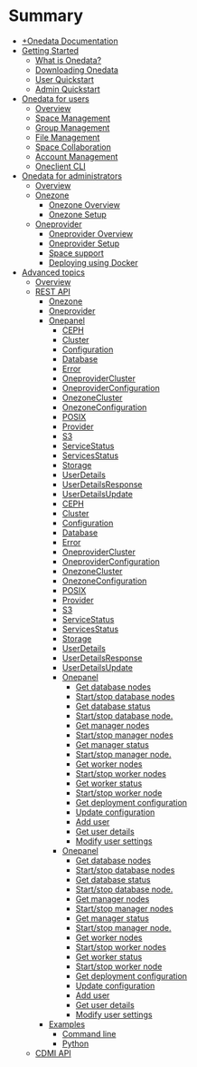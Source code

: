# Summary

* [+Onedata Documentation](INTRO.md)
* [Getting Started]()
  * [What is Onedata?](doc/getting_started/what_is_onedata.md)
  * [Downloading Onedata](doc/getting_started/downloading_onedata.md)
  * [User Quickstart](doc/getting_started/user_onedata_101.md)
  * [Admin Quickstart](doc/getting_started/admin_onedata_101.md)
* [Onedata for users](doc/using_onedata/user_guide.md)
  * [Overview](doc/user_guide.md)
  * [Space Management](doc/using_onedata/space_management.md)
  * [Group Management](doc/using_onedata/group_management.md)
  * [File Management](doc/using_onedata/file_management.md)
  * [Space Collaboration](doc/using_onedata/space_collaboration.md)
  * [Account Management](doc/using_onedata/account_management.md)
  * [Oneclient CLI](doc/using_onedata/oneclient.md)
* [Onedata for administrators]()
  * [Overview](doc/admin_guide.md)
  * [Onezone](Onezone)
    * [Onezone Overview](doc/administering_onedata/onezone_overview.md)
    * [Onezone Setup](doc/administering_onedata/onezone_installation.md)
  * [Oneprovider](Oneprovider)
    * [Oneprovider Overview](doc/administering_onedata/provider_overview.md)
    * [Oneprovider Setup](doc/administering_onedata/provider_installation.md)
    * [Space support](doc/administering_onedata/provider_space_support.md)
    * [Deploying using Docker](doc/running_onedata/docker/pre_onedata_docker.md)
* [Advanced topics]()
  * [Overview](doc/advanced/README.md)
  * [REST API](doc/advanced/rest/README.md)
    * [Onezone](doc/advanced/rest/onezone/overview.md)
      <!--- SWAGGER_INCLUDE_START ONEZONE_DEFINITIONS -->
      <!--- SWAGGER_INCLUDE_END ONEZONE_DEFINITIONS -->
      <!--- SWAGGER_INCLUDE_START ONEZONE_PATHS -->
      <!--- SWAGGER_INCLUDE_END ONEZONE_PATHS -->
    * [Oneprovider](doc/advanced/rest/oneprovider/overview.md)
      <!--- SWAGGER_INCLUDE_START ONEPROVIDER_DEFINITIONS -->
      <!--- SWAGGER_INCLUDE_END ONEPROVIDER_DEFINITIONS -->
      <!--- SWAGGER_INCLUDE_START ONEPROVIDER_PATHS -->
      <!--- SWAGGER_INCLUDE_END ONEPROVIDER_PATHS -->
    * [Onepanel](doc/advanced/rest/onepanel/overview.md)
      <!--- SWAGGER_INCLUDE_START ONEPANEL_DEFINITIONS -->
        * [CEPH](doc/advanced/rest/onepanel/definitions/CEPH.md)
        * [Cluster](doc/advanced/rest/onepanel/definitions/Cluster.md)
        * [Configuration](doc/advanced/rest/onepanel/definitions/Configuration.md)
        * [Database](doc/advanced/rest/onepanel/definitions/Database.md)
        * [Error](doc/advanced/rest/onepanel/definitions/Error.md)
        * [OneproviderCluster](doc/advanced/rest/onepanel/definitions/OneproviderCluster.md)
        * [OneproviderConfiguration](doc/advanced/rest/onepanel/definitions/OneproviderConfiguration.md)
        * [OnezoneCluster](doc/advanced/rest/onepanel/definitions/OnezoneCluster.md)
        * [OnezoneConfiguration](doc/advanced/rest/onepanel/definitions/OnezoneConfiguration.md)
        * [POSIX](doc/advanced/rest/onepanel/definitions/POSIX.md)
        * [Provider](doc/advanced/rest/onepanel/definitions/Provider.md)
        * [S3](doc/advanced/rest/onepanel/definitions/S3.md)
        * [ServiceStatus](doc/advanced/rest/onepanel/definitions/ServiceStatus.md)
        * [ServicesStatus](doc/advanced/rest/onepanel/definitions/ServicesStatus.md)
        * [Storage](doc/advanced/rest/onepanel/definitions/Storage.md)
        * [UserDetails](doc/advanced/rest/onepanel/definitions/UserDetails.md)
        * [UserDetailsResponse](doc/advanced/rest/onepanel/definitions/UserDetailsResponse.md)
        * [UserDetailsUpdate](doc/advanced/rest/onepanel/definitions/UserDetailsUpdate.md)
        * [CEPH](doc/advanced/rest/onepanel/definitions/CEPH.md)
        * [Cluster](doc/advanced/rest/onepanel/definitions/Cluster.md)
        * [Configuration](doc/advanced/rest/onepanel/definitions/Configuration.md)
        * [Database](doc/advanced/rest/onepanel/definitions/Database.md)
        * [Error](doc/advanced/rest/onepanel/definitions/Error.md)
        * [OneproviderCluster](doc/advanced/rest/onepanel/definitions/OneproviderCluster.md)
        * [OneproviderConfiguration](doc/advanced/rest/onepanel/definitions/OneproviderConfiguration.md)
        * [OnezoneCluster](doc/advanced/rest/onepanel/definitions/OnezoneCluster.md)
        * [OnezoneConfiguration](doc/advanced/rest/onepanel/definitions/OnezoneConfiguration.md)
        * [POSIX](doc/advanced/rest/onepanel/definitions/POSIX.md)
        * [Provider](doc/advanced/rest/onepanel/definitions/Provider.md)
        * [S3](doc/advanced/rest/onepanel/definitions/S3.md)
        * [ServiceStatus](doc/advanced/rest/onepanel/definitions/ServiceStatus.md)
        * [ServicesStatus](doc/advanced/rest/onepanel/definitions/ServicesStatus.md)
        * [Storage](doc/advanced/rest/onepanel/definitions/Storage.md)
        * [UserDetails](doc/advanced/rest/onepanel/definitions/UserDetails.md)
        * [UserDetailsResponse](doc/advanced/rest/onepanel/definitions/UserDetailsResponse.md)
        * [UserDetailsUpdate](doc/advanced/rest/onepanel/definitions/UserDetailsUpdate.md)
      <!--- SWAGGER_INCLUDE_END ONEPANEL_DEFINITIONS -->
      <!--- SWAGGER_INCLUDE_START ONEPANEL_PATHS -->
        * [Onepanel](doc/advanced/rest/onepanel/operations/get_cluster_databases.md)
          * [Get database nodes](doc/advanced/rest/onepanel/operations/get_cluster_databases.md)
          * [Start/stop database nodes](doc/advanced/rest/onepanel/operations/cluster_databases_start_stop.md)
          * [Get database status](doc/advanced/rest/onepanel/operations/get_cluster_database.md)
          * [Start/stop database node.](doc/advanced/rest/onepanel/operations/cluster_database_start_stop.md)
          * [Get manager nodes](doc/advanced/rest/onepanel/operations/get_cluster_managers.md)
          * [Start/stop manager nodes](doc/advanced/rest/onepanel/operations/cluster_managers_start_stop.md)
          * [Get manager status](doc/advanced/rest/onepanel/operations/get_cluster_manager.md)
          * [Start/stop manager node.](doc/advanced/rest/onepanel/operations/cluster_manager_start_stop.md)
          * [Get worker nodes](doc/advanced/rest/onepanel/operations/get_cluster_workers.md)
          * [Start/stop worker nodes](doc/advanced/rest/onepanel/operations/cluster_workers_start_stop.md)
          * [Get worker status](doc/advanced/rest/onepanel/operations/get_cluster_worker.md)
          * [Start/stop worker node](doc/advanced/rest/onepanel/operations/cluster_worker_start_stop.md)
          * [Get deployment configuration](doc/advanced/rest/onepanel/operations/get_configuration.md)
          * [Update configuration](doc/advanced/rest/onepanel/operations/modify_configuration.md)
          * [Add user](doc/advanced/rest/onepanel/operations/add_user.md)
          * [Get user details](doc/advanced/rest/onepanel/operations/get_user.md)
          * [Modify user settings](doc/advanced/rest/onepanel/operations/modify_user.md)
        * [Onepanel](doc/advanced/rest/onepanel/operations/get_cluster_databases.md)
          * [Get database nodes](doc/advanced/rest/onepanel/operations/get_cluster_databases.md)
          * [Start/stop database nodes](doc/advanced/rest/onepanel/operations/cluster_databases_start_stop.md)
          * [Get database status](doc/advanced/rest/onepanel/operations/get_cluster_database.md)
          * [Start/stop database node.](doc/advanced/rest/onepanel/operations/cluster_database_start_stop.md)
          * [Get manager nodes](doc/advanced/rest/onepanel/operations/get_cluster_managers.md)
          * [Start/stop manager nodes](doc/advanced/rest/onepanel/operations/cluster_managers_start_stop.md)
          * [Get manager status](doc/advanced/rest/onepanel/operations/get_cluster_manager.md)
          * [Start/stop manager node.](doc/advanced/rest/onepanel/operations/cluster_manager_start_stop.md)
          * [Get worker nodes](doc/advanced/rest/onepanel/operations/get_cluster_workers.md)
          * [Start/stop worker nodes](doc/advanced/rest/onepanel/operations/cluster_workers_start_stop.md)
          * [Get worker status](doc/advanced/rest/onepanel/operations/get_cluster_worker.md)
          * [Start/stop worker node](doc/advanced/rest/onepanel/operations/cluster_worker_start_stop.md)
          * [Get deployment configuration](doc/advanced/rest/onepanel/operations/get_configuration.md)
          * [Update configuration](doc/advanced/rest/onepanel/operations/modify_configuration.md)
          * [Add user](doc/advanced/rest/onepanel/operations/add_user.md)
          * [Get user details](doc/advanced/rest/onepanel/operations/get_user.md)
          * [Modify user settings](doc/advanced/rest/onepanel/operations/modify_user.md)
      <!--- SWAGGER_INCLUDE_END ONEPANEL_PATHS -->
    * [Examples](doc/advanced/rest/examples.md)
      * [Command line](doc/advanced/rest/cli.md)
      * [Python](doc/advanced/rest/python.md)
  * [CDMI API](doc/advanced/cdmi.md)

